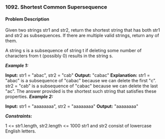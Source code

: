 ### 1092. Shortest Common Supersequence 


#### Problem Description



Given two strings str1 and str2, return the shortest string that has both str1 and str2 as subsequences. If there are multiple valid strings, return any of them.

A string s is a subsequence of string t if deleting some number of characters from t (possibly 0) results in the string s.

 

***Example 1:*** 

**Input:**  str1 = "abac", str2 = "cab"
**Output:**  "cabac"
**Explanation:** 
str1 = "abac" is a subsequence of "cabac" because we can delete the first "c".
str2 = "cab" is a subsequence of "cabac" because we can delete the last "ac".
The answer provided is the shortest such string that satisfies these properties.
***Example 2:*** 

**Input:**  str1 = "aaaaaaaa", str2 = "aaaaaaaa"
**Output:**  "aaaaaaaa"
 

***Constraints:*** 

1 <= str1.length, str2.length <= 1000
str1 and str2 consist of lowercase English letters.